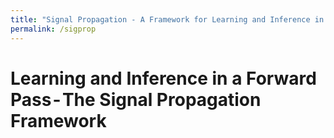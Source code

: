 ```yaml
---
title: "Signal Propagation - A Framework for Learning and Inference in a Forward Pass"
permalink: /sigprop
---
```


# Learning and Inference in a Forward Pass - The Signal Propagation Framework

